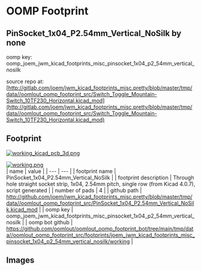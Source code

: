 # OOMP Footprint  
## PinSocket_1x04_P2.54mm_Vertical_NoSilk  by none  
  
oomp key: oomp_joem_jwm_kicad_footprints_misc_pinsocket_1x04_p2_54mm_vertical_nosilk  
  
source repo at: [http://gitlab.com/joem/jwm_kicad_footprints_misc.pretty/blob/master/tmp/data//oomlout_oomp_footprint_src/Switch_Toggle_Mountain-Switch_10TF230_Horizontal.kicad_mod](http://gitlab.com/joem/jwm_kicad_footprints_misc.pretty/blob/master/tmp/data//oomlout_oomp_footprint_src/Switch_Toggle_Mountain-Switch_10TF230_Horizontal.kicad_mod)  
## Footprint  
  
[![working_kicad_pcb_3d.png](working_kicad_pcb_3d_600.png)](working_kicad_pcb_3d.png)  
  
[![working.png](working_600.png)](working.png)  
| name | value | 
| --- | --- | 
| footprint name | PinSocket_1x04_P2.54mm_Vertical_NoSilk | 
| footprint description | Through hole straight socket strip, 1x04, 2.54mm pitch, single row (from Kicad 4.0.7), script generated | 
| number of pads | 4 | 
| github path | http://github.com/joem/jwm_kicad_footprints_misc.pretty/blob/master/tmp/data//oomlout_oomp_footprint_src/PinSocket_1x04_P2.54mm_Vertical_NoSilk.kicad_mod | 
| oomp key | oomp_joem_jwm_kicad_footprints_misc_pinsocket_1x04_p2_54mm_vertical_nosilk | 
| oomp bot github | https://github.com/oomlout/oomlout_oomp_footprint_bot/tree/main/tmp/data//oomlout_oomp_footprint_src/footprints/joem_jwm_kicad_footprints_misc_pinsocket_1x04_p2_54mm_vertical_nosilk/working | 
## Images  
